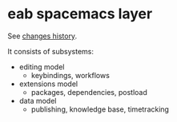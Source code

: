 # eab spacemacs layer

See [changes history](Changelog).

It consists of subsystems:

* editing model
  * keybindings, workflows
* extensions model
  * packages, dependencies, postload
* data model
  * publishing, knowledge base, timetracking

